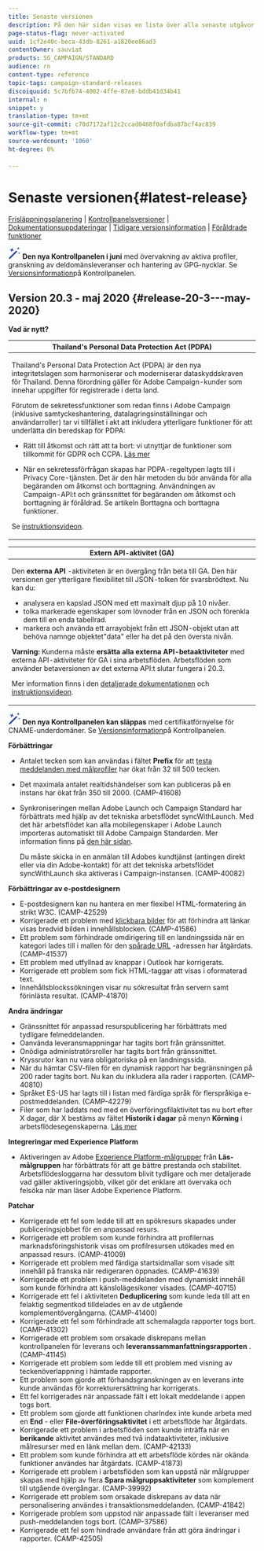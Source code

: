 ```yaml
---
title: Senaste versionen
description: På den här sidan visas en lista över alla senaste utgåvor av Adobe Campaign Standard.
page-status-flag: never-activated
uuid: 1cf2e40c-beca-43db-8261-a1820ee86ad3
contentOwner: sauviat
products: SG_CAMPAIGN/STANDARD
audience: rn
content-type: reference
topic-tags: campaign-standard-releases
discoiquuid: 5c7bfb74-4002-4ffe-87e8-bddb41d34b41
internal: n
snippet: y
translation-type: tm+mt
source-git-commit: c70d7172af12c2ccad0468f0afdba87bcf4ac839
workflow-type: tm+mt
source-wordcount: '1060'
ht-degree: 0%

---
```



# Senaste versionen{#latest-release}

[Frisläppningsplanering](../../rn/using/release-planning.md) | [Kontrollpanelsversioner](https://docs.adobe.com/content/help/en/control-panel/using/release-notes.html) | [Dokumentationsuppdateringar](../../rn/using/documentation-updates.md) | [Tidigare versionsinformation](../../rn/using/release-notes-2020.md) | [Föråldrade funktioner](../../rn/using/deprecated-features.md)

![](assets/do-not-localize/cp-icon.png) **Den nya Kontrollpanelen i juni** med övervakning av aktiva profiler, granskning av deldomänsleveranser och hantering av GPG-nycklar. Se [Versionsinformation](https://docs.adobe.com/content/help/en/control-panel/using/release-notes.html)på Kontrollpanelen.

## Version 20.3 - maj 2020 {#release-20-3---may-2020}

**Vad är nytt?**

<table> 
<thead> 
<tr> 
<th> <strong>Thailand's Personal Data Protection Act (PDPA)</strong><br /> </th> 
</tr> 
</thead> 
<tbody> 
<tr> 
<td> <p>Thailand's Personal Data Protection Act (PDPA) är den nya integritetslagen som harmoniserar och moderniserar dataskyddskraven för Thailand. Denna förordning gäller för Adobe Campaign-kunder som innehar uppgifter för registrerade i detta land.</p>
<p>Förutom de sekretessfunktioner som redan finns i Adobe Campaign (inklusive samtyckeshantering, datalagringsinställningar och användarroller) tar vi tillfället i akt att inkludera ytterligare funktioner för att underlätta din beredskap för PDPA:</p>
<ul>
<li>Rätt till åtkomst och rätt att ta bort: vi utnyttjar de funktioner som tillkommit för GDPR och CCPA. <a href="https://helpx.adobe.com/content/help/en/campaign/kb/acs-privacy.html#righttoaccess">Läs mer</a> </li>
<li><p>När en sekretessförfrågan skapas har PDPA-regeltypen lagts till i Privacy Core-tjänsten. Det är den här metoden du bör använda för alla begäranden om åtkomst och borttagning. Användningen av Campaign-API:t och gränssnittet för begäranden om åtkomst och borttagning är föråldrad.  Se artikeln <a href="../../rn/using/deprecated-features.md"></a>Borttagna och borttagna funktioner.</p></li>
</ul>
<p>Se <a href="https://docs.adobe.com/content/help/en/campaign-learn/campaign-standard-tutorials/privacy/privacy-overview.html">instruktionsvideon</a>.</p>
</td> 
</tr> 
</tbody> 
</table>

<table> 
<thead> 
<tr> 
<th> <strong>Extern API-aktivitet (GA)</strong><br /> </th> 
</tr> 
</thead> 
<tbody> 
<tr> 
  <td> <p>Den <strong>externa API</strong> -aktiviteten är en övergång från beta till GA. Den här versionen ger ytterligare flexibilitet till JSON-tolken för svarsbrödtext. Nu kan du:</p>
<ul>
<li>analysera en kapslad JSON med ett maximalt djup på 10 nivåer. </li>
<li>tolka markerade egenskaper som lövnoder från en JSON och förenkla dem till en enda tabellrad.</li>
<li>markera och använda ett arrayobjekt från ett JSON-objekt utan att behöva namnge objektet"data" eller ha det på den översta nivån.</li>
</ul>
<p><strong>Varning:</strong> Kunderna måste <strong>ersätta alla externa API-betaaktiviteter</strong> med externa API-aktiviteter för GA i sina arbetsflöden.  Arbetsflöden som använder betaversionen av det externa API:t slutar fungera i 20.3.</p>
<p>Mer information finns i den <a href="../../automating/using/external-api.md">detaljerade dokumentationen</a> och <a href="https://docs.adobe.com/content/help/en/campaign-learn/campaign-standard-tutorials/managing-processes-and-data/data-management-activities/external-api-activity.html">instruktionsvideon</a>.</p>
</td> 
</tr> 
</tbody> 
</table>

![](assets/do-not-localize/cp-icon.png) **Den nya Kontrollpanelen kan släppas** med certifikatförnyelse för CNAME-underdomäner. Se [Versionsinformation](https://docs.adobe.com/content/help/en/control-panel/using/release-notes.html)på Kontrollpanelen.

**Förbättringar**

* Antalet tecken som kan användas i fältet **Prefix** för att [testa meddelanden med målprofiler](../../sending/using/testing-messages-using-target.md) har ökat från 32 till 500 tecken.
* Det maximala antalet realtidshändelser som kan publiceras på en instans har ökat från 350 till 2000. (CAMP-41608)
* Synkroniseringen mellan Adobe Launch och Campaign Standard har förbättrats med hjälp av det tekniska arbetsflödet syncWithLaunch. Med det här arbetsflödet kan alla mobilegenskaper i Adobe Launch importeras automatiskt till Adobe Campaign Standarden. Mer information finns på [den här sidan](../../administration/using/technical-workflows.md).

   Du måste skicka in en anmälan till Adobes kundtjänst (antingen direkt eller via din Adobe-kontakt) för att det tekniska arbetsflödet syncWithLaunch ska aktiveras i Campaign-instansen. (CAMP-40082)

**Förbättringar av e-postdesignern**

* E-postdesignern kan nu hantera en mer flexibel HTML-formatering än strikt W3C. (CAMP-42529)
* Korrigerade ett problem med [klickbara bilder](../../designing/using/links.md#inserting-a-link) för att förhindra att länkar visas bredvid bilden i innehållsblocken. (CAMP-41586)
* Ett problem som förhindrade omdirigering till en landningssida när en kategori lades till i mallen för den [spårade URL](../../designing/using/links.md#about-tracked-urls) -adressen har åtgärdats. (CAMP-41537)
* Ett problem med utfyllnad av knappar i Outlook har korrigerats.
* Korrigerade ett problem som fick HTML-taggar att visas i oformaterad text.
* Innehållsblockssökningen visar nu sökresultat från servern samt förinlästa resultat. (CAMP-41870)

**Andra ändringar**

* Gränssnittet för anpassad resurspublicering har förbättrats med tydligare felmeddelanden.
* Oanvända leveransmappningar har tagits bort från gränssnittet.
* Onödiga administratörsroller har tagits bort från gränssnittet.
* Kryssrutor kan nu vara obligatoriska på en landningssida.
* När du hämtar CSV-filen för en dynamisk rapport har begränsningen på 200 rader tagits bort. Nu kan du inkludera alla rader i rapporten. (CAMP-40810)
* Språket ES-US har lagts till i listan med färdiga språk för flerspråkiga e-postmeddelanden. (CAMP-42279)
* Filer som har laddats ned med en överföringsfilaktivitet tas nu bort efter X dagar, där X bestäms av fältet **Historik i dagar** på menyn **Körning** i arbetsflödesegenskaperna. [Läs mer](../../automating/using/managing-execution-options.md)

**Integreringar med Experience Platform**

* Aktiveringen av Adobe [Experience Platform-målgrupper](../../automating/using/aep-targeting-audiences.md) från **Läs-målgruppen** har förbättrats för att ge bättre prestanda och stabilitet. Arbetsflödesloggarna har dessutom blivit tydligare och mer detaljerade vad gäller aktiveringsjobb, vilket gör det enklare att övervaka och felsöka när man läser Adobe Experience Platform.

**Patchar**

* Korrigerade ett fel som ledde till att en spökresurs skapades under publiceringsjobbet för en anpassad resurs.
* Korrigerade ett problem som kunde förhindra att profilernas marknadsföringshistorik visas om profilresursen utökades med en anpassad resurs. (CAMP-41009)
* Korrigerade ett problem med färdiga startsidmallar som visade sitt innehåll på franska när redigeraren öppnades. (CAMP-41639)
* Korrigerade ett problem i push-meddelanden med dynamiskt innehåll som kunde förhindra att känslolägesikoner visades. (CAMP-40715)
* Korrigerade ett fel i aktiviteten **Deduplicering** som kunde leda till att en felaktig segmentkod tilldelades en av de utgående komplementövergångarna. (CAMP-41400)
* Korrigerade ett fel som förhindrade att schemalagda rapporter togs bort. (CAMP-41302)
* Korrigerade ett problem som orsakade diskrepans mellan kontrollpanelen för leverans och **leveranssammanfattningsrapporten** . (CAMP-41145)
* Korrigerade ett problem som ledde till ett problem med visning av teckenöverlappning i hämtade rapporter.
* Ett problem som gjorde att förhandsgranskningen av en leverans inte kunde användas för korrekturersättning har korrigerats.
* Ett fel korrigerades när anpassade fält i ett lokalt meddelande i appen togs bort.
* Ett problem som gjorde att funktionen charIndex inte kunde arbeta med en **End** - eller **File-överföringsaktivitet** i ett arbetsflöde har åtgärdats.
* Korrigerade ett problem i arbetsflöden som kunde inträffa när en **berikande** aktivitet användes med två indataaktiviteter, inklusive målresurser med en länk mellan dem. (CAMP-42133)
* Ett problem som kunde förhindra att ett arbetsflöde kördes när okända funktioner användes har åtgärdats. (CAMP-41873)
* Korrigerade ett problem i arbetsflöden som kan uppstå när målgrupper skapas med hjälp av flera **Spara målgruppsaktiviteter** som komplement till utgående övergångar. (CAMP-39992)
* Korrigerade ett problem som orsakade diskrepans av data när personalisering användes i transaktionsmeddelanden. (CAMP-41842)
* Korrigerade problem som uppstod när anpassade fält i leveranser med push-meddelanden togs bort. (CAMP-37586)
* Korrigerade ett fel som hindrade användare från att göra ändringar i rapporter. (CAMP-42505)
